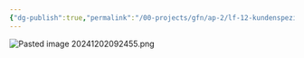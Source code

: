 ```yaml
---
{"dg-publish":true,"permalink":"/00-projects/gfn/ap-2/lf-12-kundenspezifische-anwendungsentwicklung-durchfuehren/","tags":["GFN/LF12"],"noteIcon":"","updated":"2025-07-12T13:31:41.000+02:00"}
---
```


![Pasted image 20241202092455.png](/img/user/02%20-%20RESOURCES/Files/IMG/Pasted%20image%2020241202092455.png)
